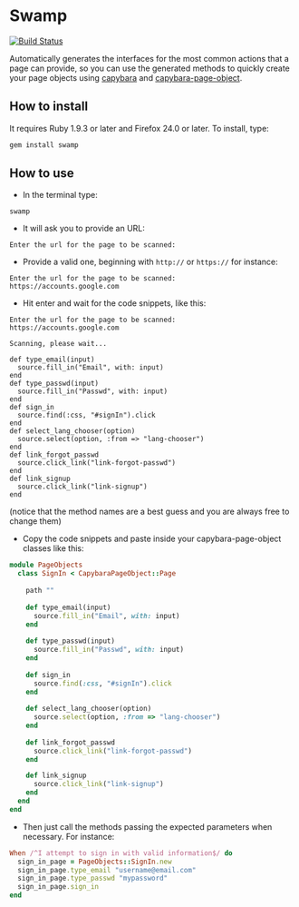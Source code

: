 # Swamp

[![Build Status](https://travis-ci.org/Juraci/swamp.png?branch=master)](https://travis-ci.org/Juraci/swamp)

Automatically generates the interfaces for the most common actions that a page can provide, 
so you can use the generated methods to quickly create your page objects using [capybara](https://github.com/jnicklas/capybara) and [capybara-page-object](https://github.com/andyw8/capybara-page-object).

## How to install

It requires Ruby 1.9.3 or later and Firefox 24.0 or later. To install, type:

```bash
gem install swamp
```

## How to use

* In the terminal type: 

```shell
swamp
```
* It will ask you to provide an URL:

```shell
Enter the url for the page to be scanned:
```

* Provide a valid one, beginning with `http://` or `https://` for instance:

```shell
Enter the url for the page to be scanned:
https://accounts.google.com
```

* Hit enter and wait for the code snippets, like this: 

```shell
Enter the url for the page to be scanned:
https://accounts.google.com

Scanning, please wait...

def type_email(input)
  source.fill_in("Email", with: input)
end
def type_passwd(input)
  source.fill_in("Passwd", with: input)
end
def sign_in
  source.find(:css, "#signIn").click
end
def select_lang_chooser(option)
  source.select(option, :from => "lang-chooser")
end
def link_forgot_passwd
  source.click_link("link-forgot-passwd")
end
def link_signup
  source.click_link("link-signup")
end
```
(notice that the method names are a best guess and you are always free to change them)

* Copy the code snippets and paste inside your capybara-page-object classes like this:

```ruby
module PageObjects
  class SignIn < CapybaraPageObject::Page
  
    path ""
  
    def type_email(input)
      source.fill_in("Email", with: input)
    end
  
    def type_passwd(input)
      source.fill_in("Passwd", with: input)
    end
  
    def sign_in
      source.find(:css, "#signIn").click
    end
  
    def select_lang_chooser(option)
      source.select(option, :from => "lang-chooser")
    end
  
    def link_forgot_passwd
      source.click_link("link-forgot-passwd")
    end

    def link_signup
      source.click_link("link-signup")
    end
  end
end
```

* Then just call the methods passing the expected parameters when necessary. For instance:

```ruby
When /^I attempt to sign in with valid information$/ do
  sign_in_page = PageObjects::SignIn.new
  sign_in_page.type_email "username@email.com"
  sign_in_page.type_passwd "mypassword"
  sign_in_page.sign_in
end
```

